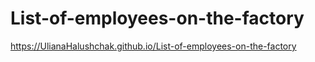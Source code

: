 # List-of-employees-on-the-factory

https://UlianaHalushchak.github.io/List-of-employees-on-the-factory
